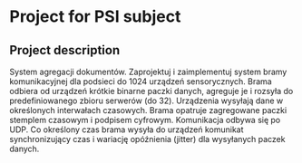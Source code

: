 # Project for PSI subject
## Project description
System agregacji dokumentów.
Zaprojektuj i zaimplementuj system bramy komunikacyjnej dla podsieci do 1024 urządzeń sensorycznych. Brama odbiera od urządzeń krótkie binarne paczki danych, agreguje je i rozsyła do predefiniowanego zbioru serwerów (do 32). Urządzenia wysyłają dane w określonych interwałach czasowych. Brama opatruje zagregowane paczki stemplem czasowym i podpisem cyfrowym. Komunikacja odbywa się po UDP. Co określony czas brama wysyła do urządzeń komunikat synchronizujący czas i wariację opóźnienia (jitter) dla wysyłanych paczek danych.
